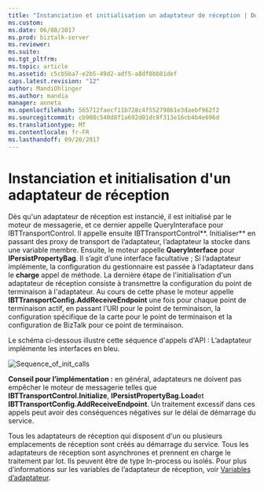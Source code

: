 ```yaml
---
title: "Instanciation et initialisation un adaptateur de réception | Documents Microsoft"
ms.custom: 
ms.date: 06/08/2017
ms.prod: biztalk-server
ms.reviewer: 
ms.suite: 
ms.tgt_pltfrm: 
ms.topic: article
ms.assetid: c5cb5ba7-e2b5-49d2-adf5-a8df0bb81def
caps.latest.revision: "12"
author: MandiOhlinger
ms.author: mandia
manager: anneta
ms.openlocfilehash: 565712faecf11b728c4f552798b1e3daebf962f2
ms.sourcegitcommit: cb908c540d8f1a692d01dc8f313e16cb4b4e696d
ms.translationtype: MT
ms.contentlocale: fr-FR
ms.lasthandoff: 09/20/2017
---
```

# <a name="instantiating-and-initializing-a-receive-adapter"></a>Instanciation et initialisation d'un adaptateur de réception
Dès qu'un adaptateur de réception est instancié, il est initialisé par le moteur de messagerie, et ce dernier appelle QueryInteraface pour IBTTransportControl. Il appelle ensuite IBTTransportControl**. Initialiser** en passant des proxy de transport de l’adaptateur, l’adaptateur la stocke dans une variable membre. Ensuite, le moteur appelle **QueryInterface** pour **IPersistPropertyBag**. Il s’agit d’une interface facultative ; Si l’adaptateur implémente, la configuration du gestionnaire est passée à l’adaptateur dans le **charge** appel de méthode. La dernière étape de l'initialisation d'un adaptateur de réception consiste à transmettre la configuration du point de terminaison à l'adaptateur. Au cours de cette phase le moteur appelle **IBTTransportConfig.AddReceiveEndpoint** une fois pour chaque point de terminaison actif, en passant l’URI pour le point de terminaison, la configuration spécifique de la carte pour le point de terminaison et la configuration de BizTalk pour ce point de terminaison.  
  
 Le schéma ci-dessous illustre cette séquence d'appels d'API : L’adaptateur implémente les interfaces en bleu.  
  
 ![](../core/media/sequence-of-init-calls.gif "Sequence_of_init_calls")  
  
 **Conseil pour l’implémentation :** en général, adaptateurs ne doivent pas empêcher le moteur de messagerie telles que **IBTTransportControl.Initialize**, **IPersistPropertyBag.Load**et **IBTTransportConfig.AddReceiveEndpoint**. Un traitement excessif dans ces appels peut avoir des conséquences négatives sur le délai de démarrage du service.  
  
 Tous les adaptateurs de réception qui disposent d'un ou plusieurs emplacements de réception sont créés au démarrage du service. Tous les adaptateurs de réception sont asynchrones et prennent en charge le traitement par lot. Ils peuvent être de type In-process ou isolés. Pour plus d’informations sur les variables de l’adaptateur de réception, voir [Variables d’adaptateur](../core/adapter-variables.md).